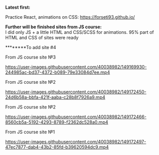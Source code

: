 <b>Latest first:</b>

Practice React, animations on CSS:
https://forseti93.github.io/

<b>Further will be finished sites from JS course:</b> <br/>
I did only JS + a little HTML and CSS/SCSS for animations. 95% part of HTML and CSS of sites were ready

********To add site #4


From JS course site №3

https://user-images.githubusercontent.com/40038982/149169930-244985ac-bd37-4372-b089-79e33084d7ee.mp4


From JS course site №2

https://user-images.githubusercontent.com/40038982/149172450-24d6b58a-bbfa-421f-aaba-c28b8f7926a9.mp4


From JS course site №2

https://user-images.githubusercontent.com/40038982/149172466-8560cb5a-5192-4293-8789-f2362dc528a0.mp4


From JS course site №1

https://user-images.githubusercontent.com/40038982/149172497-47ec7877-dab4-43b2-85fd-b39620594dc9.mp4


